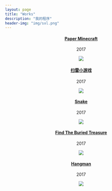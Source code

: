 ```yaml
---
layout: page
title: "Works"
description: "我的程序"
header-img: "img/sxl.png"
---
```


<center>
    <a href="Paper Minecraft/Paper Minecraft.html"><h4>Paper Minecraft</h4></a> 
    <p>2017</p>
    <a href="Paper Minecraft/Paper Minecraft.html"><img src="http://nzr2ybsda.qnssl.com/images/74643/Fp_E_NzCqTUU-cBKdfpUNZamjeW7.png?imageMogr2/strip/thumbnail/1920x9000%3E/format/png"></a>
    <br>
    <a href="%E6%89%AB%E9%9B%B7%E5%B0%8F%E6%B8%B8%E6%88%8F.html"><h4>扫雷小游戏</h4></a>
    <p>2017</p>
    <a href="%E6%89%AB%E9%9B%B7%E5%B0%8F%E6%B8%B8%E6%88%8F.html"><img src="http://nzr2ybsda.qnssl.com/images/74643/FrpgW9lHuZiHGDaVuep3osk7e-cO.png?imageMogr2/strip/thumbnail/720x1440%3E/format/png"></a>
    <br>
    <a href="Snake.html"><h4>Snake</h4></a>
    <p>2017</p>
    <a href="Snake.html"><img src="http://nzr2ybsda.qnssl.com/images/74643/FilBzioiTBICvwLjiTfpDaYwjF2R.jpg?imageMogr2/strip/thumbnail/1920x9000%3E/interlace/1/format/jpeg"></a>
    <br>
    <a href="Find The Buried Treasure.html"><h4>Find The Buried Treasure</h4></a>
    <p>2017</p>
    <a href="Find The Buried Treasure.html"><img src="http://nzr2ybsda.qnssl.com/images/74643/FmaPI-Nd4MMwZKKyZBPC1DjWvoHT.png?imageMogr2/strip/thumbnail/1920x9000%3E/format/png"></a>
    <br>
    <a href="Hangman.html"><h4>Hangman</h4></a>
    <p>2017</p>
    <a href="Hangman.html"><img src="http://nzr2ybsda.qnssl.com/images/74643/Fgb7ngHo53_71i_X6g6dcQd3pL6V.png?imageMogr2/strip/thumbnail/1920x9000%3E/format/png"></a>
</center>

<div class="bdsharebuttonbox"><a href="#" class="bds_more" data-cmd="more"></a><a href="#" class="bds_qzone" data-cmd="qzone" title="分享到QQ空间"></a><a href="#" class="bds_tsina" data-cmd="tsina" title="分享到新浪微博"></a><a href="#" class="bds_tqq" data-cmd="tqq" title="分享到腾讯微博"></a><a href="#" class="bds_weixin" data-cmd="weixin" title="分享到微信"></a><a href="#" class="bds_fbook" data-cmd="fbook" title="分享到Facebook"></a><a href="#" class="bds_twi" data-cmd="twi" title="分享到Twitter"></a><a href="#" class="bds_linkedin" data-cmd="linkedin" title="分享到linkedin"></a></div>
<script>window._bd_share_config={"common":{"bdSnsKey":{},"bdText":"陈弘毅的网站----欢迎访问","bdMini":"2","bdMiniList":false,"bdPic":"http://chenhongyi.cc/img/favicon.png","bdStyle":"1","bdSize":"16"},"share":{},"image":{"viewList":["qzone","tsina","tqq","weixin","fbook","twi","linkedin"],"viewText":"分享到：","viewSize":"16"},"selectShare":{"bdContainerClass":null,"bdSelectMiniList":["qzone","tsina","tqq","weixin","fbook","twi","linkedin"]}};with(document)0[(getElementsByTagName('head')[0]||body).appendChild(createElement('script')).src='http://bdimg.share.baidu.com/static/api/js/share.js?v=89860593.js?cdnversion='+~(-new Date()/36e5)];</script>
